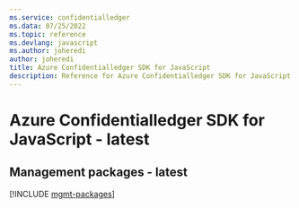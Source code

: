```yaml
---
ms.service: confidentialledger
ms.data: 07/25/2022
ms.topic: reference
ms.devlang: javascript
ms.author: joheredi
author: joheredi
title: Azure Confidentialledger SDK for JavaScript
description: Reference for Azure Confidentialledger SDK for JavaScript
---
```

# Azure Confidentialledger SDK for JavaScript - latest

## Management packages - latest
[!INCLUDE [mgmt-packages](confidentialledger-mgmt-index.md)]